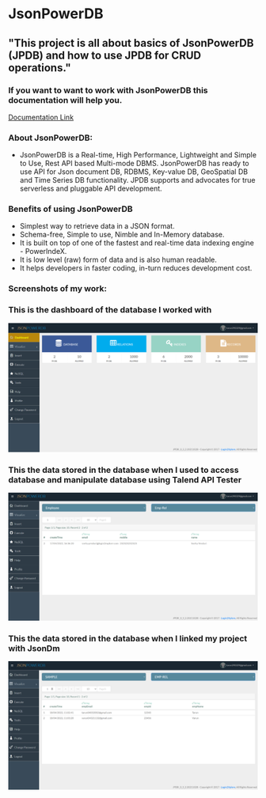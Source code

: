 # JsonPowerDB
## "This project is all about basics of JsonPowerDB (JPDB) and how to use JPDB for CRUD operations." 
### If you want to want to work with JsonPowerDB this documentation will help you.
[Documentation Link](http://login2explore.com/jpdb/docs.html)

### About JsonPowerDB:

- JsonPowerDB is a Real-time, High Performance, Lightweight and Simple to Use, Rest API based Multi-mode DBMS. JsonPowerDB has ready to use API for Json document DB, RDBMS, Key-value DB, GeoSpatial DB and Time Series DB functionality. JPDB supports and advocates for true serverless and pluggable API development.

### Benefits of using JsonPowerDB

- Simplest way to retrieve data in a JSON format.
- Schema-free, Simple to use, Nimble and In-Memory database.
- It is built on top of one of the fastest and real-time data indexing engine - PowerIndeX.
- It is low level (raw) form of data and is also human readable.
- It helps developers in faster coding, in-turn reduces development cost.

### Screenshots of my work:
### This is the dashboard of the database I worked with
![Dashboard](https://github.com/Tarun2903/Login2explore/blob/main/json.png)
### This the data stored in the database when I used to access database and manipulate database using Talend API Tester
![Storeddata1](https://github.com/Tarun2903/Login2explore/blob/main/json1.png)

### This the data stored in the database when I linked my project with JsonDm
![Storeddata2](https://github.com/Tarun2903/Login2explore/blob/main/json2.png)

